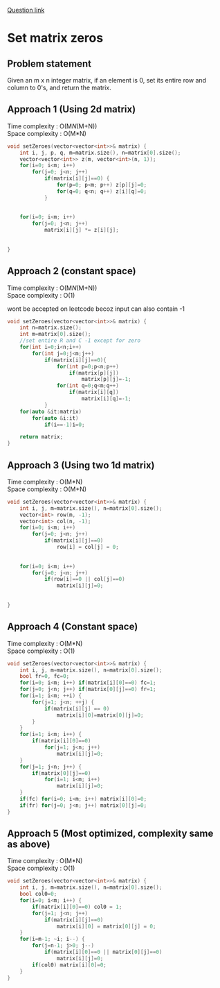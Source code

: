 [Question link](https://leetcode.com/problems/set-matrix-zeroes/)
# Set matrix zeros

## Problem statement

Given an m x n integer matrix, if an element is 0, set its entire row and column to 0's, and return the matrix.

## Approach 1 (Using 2d matrix)

Time complexity : O(M*N*(M+N))  
Space complexity : O(M*N)

```cpp
void setZeroes(vector<vector<int>>& matrix) {
    int i, j, p, q, m=matrix.size(), n=matrix[0].size();
    vector<vector<int>> z(m, vector<int>(n, 1));
    for(i=0; i<m; i++) 
        for(j=0; j<n; j++) 
            if(matrix[i][j]==0) {
                for(p=0; p<m; p++) z[p][j]=0;
                for(q=0; q<n; q++) z[i][q]=0;
            }
        
    
    for(i=0; i<m; i++) 
        for(j=0; j<n; j++) 
            matrix[i][j] *= z[i][j];
        
    
}
```
## Approach 2 (constant space)
Time complexity : O(M*N*(M+N))  
Space complexity : O(1)

wont be accepted on leetcode becoz input can also contain -1

```cpp
void setZeroes(vector<vector<int>>& matrix) {
    int n=matrix.size();
    int m=matrix[0].size();
    //set entire R and C -1 except for zero
    for(int i=0;i<n;i++)
        for(int j=0;j<m;j++)
            if(matrix[i][j]==0){
                for(int p=0;p<n;p++)
                    if(matrix[p][j])
                        matrix[p][j]=-1;
                for(int q=0;q<m;q++)
                    if(matrix[i][q])
                        matrix[i][q]=-1;
            }
    for(auto &it:matrix)
        for(auto &i:it)
            if(i==-1)i=0;

    return matrix;
}
```
## Approach 3 (Using two 1d matrix)

Time complexity : O(M*N)  
Space complexity : O(M+N)

```cpp
void setZeroes(vector<vector<int>>& matrix) {
    int i, j, m=matrix.size(), n=matrix[0].size();
    vector<int> row(m, -1);
    vector<int> col(n, -1);
    for(i=0; i<m; i++) 
        for(j=0; j<n; j++) 
            if(matrix[i][j]==0)
                row[i] = col[j] = 0;
        
    
    for(i=0; i<m; i++) 
        for(j=0; j<n; j++) 
            if(row[i]==0 || col[j]==0)
                matrix[i][j]=0;
        
    
}
```

## Approach 4 (Constant space)

Time complexity : O(M*N)  
Space complexity : O(1)

```cpp
void setZeroes(vector<vector<int>>& matrix) {
    int i, j, m=matrix.size(), n=matrix[0].size();
    bool fr=0, fc=0;
    for(i=0; i<m; i++) if(matrix[i][0]==0) fc=1;
    for(j=0; j<n; j++) if(matrix[0][j]==0) fr=1;
    for(i=1; i<m; ++i) {
        for(j=1; j<n; ++j) {
            if(matrix[i][j] == 0)
                matrix[i][0]=matrix[0][j]=0;
        }
    }
    for(i=1; i<m; i++) {
        if(matrix[i][0]==0)
            for(j=1; j<n; j++)
                matrix[i][j]=0;
    }
    for(j=1; j<n; j++) {
        if(matrix[0][j]==0)
            for(i=1; i<m; i++)
                matrix[i][j]=0;
    }
    if(fc) for(i=0; i<m; i++) matrix[i][0]=0;
    if(fr) for(j=0; j<n; j++) matrix[0][j]=0;
}
```

## Approach 5 (Most optimized, complexity same as above)

Time complexity : O(M*N)  
Space complexity : O(1)

```cpp
void setZeroes(vector<vector<int>>& matrix) {
    int i, j, m=matrix.size(), n=matrix[0].size();
    bool col0=0;
    for(i=0; i<m; i++) {
        if(matrix[i][0]==0) col0 = 1;
        for(j=1; j<n; j++)
            if(matrix[i][j]==0)
                matrix[i][0] = matrix[0][j] = 0;
    }
    for(i=m-1; ~i; i--) {
        for(j=n-1; j>0; j--)
            if(matrix[i][0]==0 || matrix[0][j]==0)
                matrix[i][j]=0;
        if(col0) matrix[i][0]=0;
    }
}
```